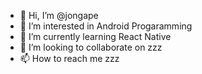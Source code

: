 - 👋 Hi, I’m @jongape
- 👀 I’m interested in Android Progaramming
- 🌱 I’m currently learning React Native
- 💞️ I’m looking to collaborate on zzz
- 📫 How to reach me zzz

